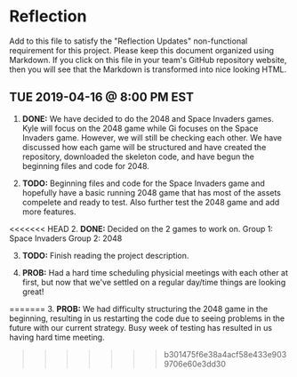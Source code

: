 # Reflection

Add to this file to satisfy the "Reflection Updates" non-functional requirement
for this project. Please keep this document organized using Markdown. If you
click on this file in your team's GitHub repository website, then you will see
that the Markdown is transformed into nice looking HTML.

## TUE 2019-04-16 @ 8:00 PM EST

1. **DONE:** We have decided to do the 2048 and Space Invaders games. Kyle will
   focus on the 2048 game while Gi focuses on the Space Invaders game. However, we
   will still be checking each other. We have discussed how each game will be
   structured and have created the repository, downloaded the skeleton code, and
   have begun the beginning files and code for 2048.

2. **TODO:** Beginning files and code for the Space Invaders game and hopefully
   have a basic running 2048 game that has most of the assets compelete and ready
   to test. Also further test the 2048 game and add more features.

<<<<<<< HEAD
2. **DONE:** Decided on the 2 games to work on. Group 1: Space Invaders Group 2: 2048
    
3. **TODO:** Finish reading the project description.

4. **PROB:** Had a hard time scheduling physicial meetings with each other at
   first, but now that we've settled on a regular day/time things are looking
   great!


=======
3. **PROB:** We had difficulty structuring the 2048 game in the beginning, resulting
   in us restarting the code due to seeing problems in the future with our current
   strategy. Busy week of testing has resulted in us having hard time meeting.
>>>>>>> b301475f6e38a4acf58e433e9039706e60e3dd30
